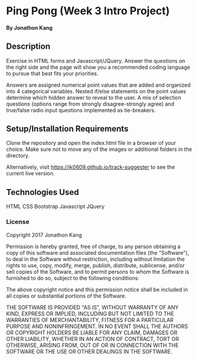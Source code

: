 # Ping Pong (Week 3 Intro Project)

#### By Jonathon Kang

## Description

Exercise in HTML forms and Javascript/JQuery. Answer the questions on the right side and the page will show you a recommended coding language to pursue that best fits your priorities.

Answers are assigned numerical point values that are added and organized into 4 categorical variables. Nested if/else statements on the point values determine which hidden answer to reveal to the user. A mix of selection questions (options range from strongly disagree-strongly agree) and true/false radio input questions implemented as tie-breakers.

## Setup/Installation Requirements

Clone the repository and open the index.html file in a browser of your choice. Make sure not to move any of the images or additional folders in the directory.

Alternatively, visit https://jk0609.github.io/track-suggester to see the current live version.

## Technologies Used

HTML
CSS
Bootstrap
Javascript
JQuery

### License

Copyright 2017 Jonathon Kang

Permission is hereby granted, free of charge, to any person obtaining a copy of this software and associated documentation files (the "Software"), to deal in the Software without restriction, including without limitation the rights to use, copy, modify, merge, publish, distribute, sublicense, and/or sell copies of the Software, and to permit persons to whom the Software is furnished to do so, subject to the following conditions:

The above copyright notice and this permission notice shall be included in all copies or substantial portions of the Software.

THE SOFTWARE IS PROVIDED "AS IS", WITHOUT WARRANTY OF ANY KIND, EXPRESS OR IMPLIED, INCLUDING BUT NOT LIMITED TO THE WARRANTIES OF MERCHANTABILITY, FITNESS FOR A PARTICULAR PURPOSE AND NONINFRINGEMENT. IN NO EVENT SHALL THE AUTHORS OR COPYRIGHT HOLDERS BE LIABLE FOR ANY CLAIM, DAMAGES OR OTHER LIABILITY, WHETHER IN AN ACTION OF CONTRACT, TORT OR OTHERWISE, ARISING FROM, OUT OF OR IN CONNECTION WITH THE SOFTWARE OR THE USE OR OTHER DEALINGS IN THE SOFTWARE.
